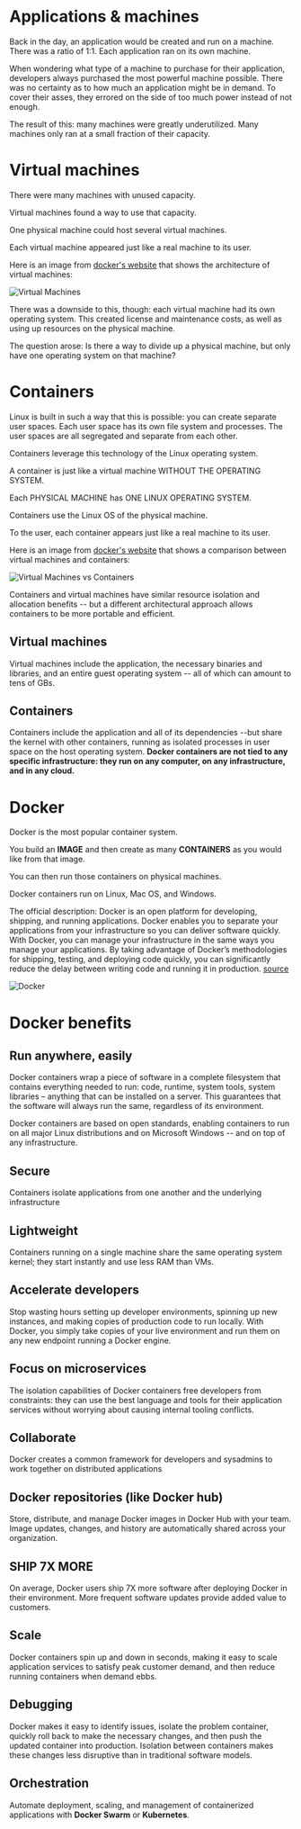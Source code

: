 # Applications & machines

Back in the day, an application would be created and run on a machine. There was a ratio of 1:1. Each application ran on its own machine.
 
When wondering what type of a machine to purchase for their application, developers always purchased the most powerful machine possible. There was no certainty as to how much an application might be in demand. To cover their asses, they errored on the side of too much power instead of not enough.

The result of this: many machines were greatly underutilized. Many machines only ran at a small fraction of their capacity.

# Virtual machines

There were many machines with unused capacity.

Virtual machines found a way to use that capacity.

One physical machine could host several virtual machines.

Each virtual machine appeared just like a real machine to its user.

Here is an image from [docker's website](https://www.docker.com/what-docker) that shows the architecture of virtual machines:

![Virtual Machines](vm.png)

There was a downside to this, though: each virtual machine had its own operating system. This created license and maintenance costs, as well as using up resources on the physical machine.

The question arose: Is there a way to divide up a physical machine, but only have one operating system on that machine?

# Containers

Linux is built in such a way that this is possible: you can create separate user spaces. Each user space has its own file system and processes. The user spaces are all segregated and separate from each other.

Containers leverage this technology of the Linux operating system.

A container is just like a virtual machine WITHOUT THE OPERATING SYSTEM.

Each PHYSICAL MACHINE has ONE LINUX OPERATING SYSTEM.

Containers use the Linux OS of the physical machine. 

To the user, each container appears just like a real machine to its user.

Here is an image from [docker's website](https://www.docker.com/what-docker) that shows a comparison between virtual machines and containers:

![Virtual Machines vs Containers](vm-containers.png)

Containers and virtual machines have similar resource isolation and allocation benefits -- but a different architectural approach allows containers to be more portable and efficient.

## Virtual machines

Virtual machines include the application, the necessary binaries and libraries, and an entire guest operating system -- all of which can amount to tens of GBs.

## Containers

Containers include the application and all of its dependencies --but share the kernel with other containers, running as isolated processes in user space on the host operating system. **Docker containers are not tied to any specific infrastructure: they run on any computer, on any infrastructure, and in any cloud.**

# Docker

Docker is the most popular container system.

You build an **IMAGE** and then create as many **CONTAINERS** as you would like from that image.

You can then run those containers on physical machines.

Docker containers run on Linux, Mac OS, and Windows.

The official description: Docker is an open platform for developing, shipping, and running applications. Docker enables you to separate your applications from your infrastructure so you can deliver software quickly. With Docker, you can manage your infrastructure in the same ways you manage your applications. By taking advantage of Docker’s methodologies for shipping, testing, and deploying code quickly, you can significantly reduce the delay between writing code and running it in production.
[source](https://docs.docker.com/engine/understanding-docker/)

![Docker](docker.png)

# Docker benefits


## Run anywhere, easily

Docker containers wrap a piece of software in a complete filesystem that contains everything needed to run: code, runtime, system tools, system libraries – anything that can be installed on a server. This guarantees that the software will always run the same, regardless of its environment.

Docker containers are based on open standards, enabling containers to run on all major Linux distributions and on Microsoft Windows -- and on top of any infrastructure.

## Secure

Containers isolate applications from one another and the underlying infrastructure

## Lightweight

Containers running on a single machine share the same operating system kernel; they start instantly and use less RAM than VMs. 

## Accelerate developers

Stop wasting hours setting up developer environments, spinning up new instances, and making copies of production code to run locally. With Docker, you simply take copies of your live environment and run them on any new endpoint running a Docker engine.

## Focus on microservices

The isolation capabilities of Docker containers free developers from constraints: they can use the best language and tools for their application services without worrying about causing internal tooling conflicts.

## Collaborate

Docker creates a common framework for developers and sysadmins to work together on distributed applications

## Docker repositories (like Docker hub)

Store, distribute, and manage Docker images in Docker Hub with your team. Image updates, changes, and history are automatically shared across your organization.

## SHIP 7X MORE

On average, Docker users ship 7X more software after deploying Docker in their environment. More frequent software updates provide added value to customers.

## Scale

Docker containers spin up and down in seconds, making it easy to scale application services to satisfy peak customer demand, and then reduce running containers when demand ebbs.

## Debugging

Docker makes it easy to identify issues, isolate the problem container, quickly roll back to make the necessary changes, and then push the updated container into production. Isolation between containers makes these changes less disruptive than in traditional software models.

## Orchestration

Automate deployment, scaling, and management of containerized applications with  **Docker Swarm** or **Kubernetes**.